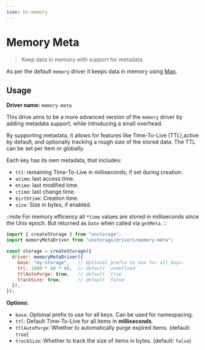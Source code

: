 ```yaml
---
icon: bi:memory
---
```


# Memory Meta

> Keep data in memory with support for metadata.

As per the default `memory` driver it keeps data in memory using [Map](https://developer.mozilla.org/en-US/docs/Web/JavaScript/Reference/Global_Objects/Map).

## Usage

**Driver name:** `memory-meta`

This drive aims to be a more advanced version of the `memory` driver by adding metadata support, while introducing a small overhead.

By supporting metadata, it allows for features like Time-To-Live (TTL),active by default, and optionally tracking a rough size of the stored data. The TTL can be set per item or globally.

Each key has its own metadata, that includes:
- `ttl`: remaining Time-To-Live in milliseconds, if set during creation.
- `atime`: last access time.
- `mtime`: last modified time.
- `ctime`: last change time.
- `birthtime`: Creation time.
- `size`: Size in bytes, if enabled.

::note
For memory efficency all `*time` values are stored in milliseconds since the Unix epoch. But returned as `Date` when called via `getMeta`.
::

```js
import { createStorage } from "unstorage";
import memoryMetaDriver from "unstorage/drivers/memory-meta";

const storage = createStorage({
  driver: memoryMetaDriver({
    base: "my-storage",   // Optional prefix to use for all keys.
    ttl: 1000 * 60 * 60,  // default `undefined`
    ttlAutoPurge: true,   // default `true`
    trackSize: true,      // default `false`
  }),
});
```

**Options:**

- `base`: Optional prefix to use for all keys. Can be used for namespacing.
- `ttl`: Default Time-To-Live for all items in **milliseconds**.
- `ttlAutoPurge`: Whether to automatically purge expired items. (default: `true`)
- `trackSize`: Whether to track the size of items in bytes. (default: `false`)
